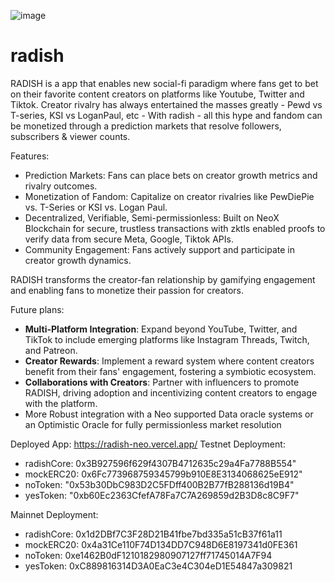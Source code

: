 ![image](https://github.com/user-attachments/assets/384c2bdd-d7ef-4f80-ab23-8726f9a57672)


# radish
RADISH is a app that enables new social-fi paradigm where fans get to bet on their favorite content creators on platforms like Youtube, Twitter and Tiktok. Creator rivalry has always entertained the masses greatly - Pewd vs T-series, KSI vs LoganPaul, etc - With radish - all this hype and fandom can be monetized through a prediction markets that resolve followers, subscribers & viewer counts.

Features:
- Prediction Markets: Fans can place bets on creator growth metrics and rivalry outcomes.
- Monetization of Fandom: Capitalize on creator rivalries like PewDiePie vs. T-Series or KSI vs. Logan Paul.
- Decentralized, Verifiable, Semi-permissionless: Built on NeoX Blockchain for secure, trustless transactions with zktls enabled proofs to verify data from secure Meta, Google, Tiktok APIs.
- Community Engagement: Fans actively support and participate in creator growth dynamics.

RADISH transforms the creator-fan relationship by gamifying engagement and enabling fans to monetize their passion for creators.

Future plans:
- **Multi-Platform Integration**: Expand beyond YouTube, Twitter, and TikTok to include emerging platforms like Instagram Threads, Twitch, and Patreon.
- **Creator Rewards**: Implement a reward system where content creators benefit from their fans' engagement, fostering a symbiotic ecosystem.
- **Collaborations with Creators**: Partner with influencers to promote RADISH, driving adoption and incentivizing content creators to engage with the platform.
- More Robust integration with a Neo supported Data oracle systems or an Optimistic Oracle for fully permissionless market resolution



Deployed App: https://radish-neo.vercel.app/
Testnet Deployment: 
- radishCore: 0x3B927596f629f4307B4712635c29a4Fa7788B554"
- mockERC20: 0x6Fc773968759345799b910E8E3134068625eE912"
- noToken: "0x53b30DbC983D2C5FDff400B2B77fB288136d19B4"
- yesToken: "0xb60Ec2363CfefA78Fa7C7A269859d2B3D8c8C9F7"

Mainnet Deployment: 
- radishCore: 0x1d2DBf7C3F28D21B41fbe7bd335a51cB37f61a11
- mockERC20: 0x4a31Ce110F74D134DD7C948D6E8197341d0FE361
- noToken: 0xe1462B0dF1210182980907127ff71745014A7F94
- yesToken: 0xC889816314D3A0EaC3e4C304eD1E54847a309821
